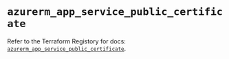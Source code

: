 # `azurerm_app_service_public_certificate`

Refer to the Terraform Registory for docs: [`azurerm_app_service_public_certificate`](https://www.terraform.io/docs/providers/azurerm/r/app_service_public_certificate).
